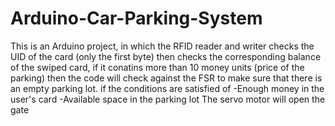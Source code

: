 # Arduino-Car-Parking-System
This is an Arduino project, in which the RFID reader and writer checks the UID of the card (only the first byte) then checks the corresponding balance of the swiped card, if it conatins more than 10 money units (price of the parking) then the code will check against the FSR to make sure that there is an empty parking lot.
if the conditions are satisfied of -Enough money in the user's card
                                   -Available space in the parking lot
The servo motor will open the gate
